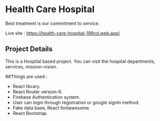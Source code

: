 # Health Care Hospital

Best treatment is our commitment to service.

Live site : https://health-care-hospital-199cd.web.app/

## Project Details

This is a Hospital based project. You can visit the hospital departments, services, mission-vision.

##Things are used :

- React library.
- React Router version-6.
- Firebase Authentication system.
- User can login through registration or google
  signIn method.
- Fake data base, React fontawesome.
- React Bootstrap.

